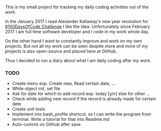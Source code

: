 This is my small project for tracking my daily coding activities out of the work. 

In the January 2017 I read Alexander Kallaway's new year resolution for [#100DaysOfCode Challenge](https://medium.freecodecamp.org/start-2017-with-the-100daysofcode-improved-and-updated-18ce604b237b)
I like the idea. Unfortunately since February 2017 I am full time software developer and I code in my work whole day. 

On the other hand I want to constantly improve and work on my own projects. But not all my work can be seen despite more and more of my projects is also open-source and placed here at GitHub. 

Thus I decided to run a diary about what I am daily coding after my work. 

### TODO ###
* Create menu exp. Create new, Read certain date, ...
* While object init, set file
* Ask for date for which to add record exp. today [y/n] else for other ...
* Check while adding new record if the record is already made for certain dete
* Create unit tests
* Implement into bash_profile shortcut, so I can write the program from terminal. Write a tutorial for that into Readme.md 
* Auto-commit on GitHub after save